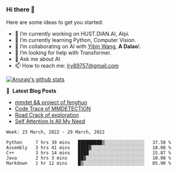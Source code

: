 ### Hi there 👋

<!--
**LRY89757/LRY89757** is a ✨ _special_ ✨ repository because its `README.md` (this file) appears on your GitHub profile.
-->
Here are some ideas to get you started:

- 🔭 I’m currently working on HUST.DIAN.AI, AIpi.
- 🌱 I’m currently learning Python, Computer Vision.
- 👯 I’m collaborating on AI with [Yibin Wang](https://github.com/flyleeee), **A Dalao**!.
- 🤔 I’m looking for help with Transformer.
- 💬 Ask me about AI
- 📫 How to reach me: lry89757@gmail.com
<!-- - 😄 Pronouns: ... -->
<!-- - ⚡ Fun fact: ... -->

[![Anurag's github stats](https://github-readme-stats.vercel.app/api?username=LRY89757)](https://github.com/anuraghazra/github-readme-stats)

📕 &nbsp;**Latest Blog Posts**
<!-- BLOG-POST-LIST:START -->
- [mmdet && project of fenghuo](https://lry89757.github.io/2021/11/09/mmdet-project-of-fenghuo/)
- [Code Trace of MMDETECTION](https://lry89757.github.io/2021/10/16/code-trace-of-mmdetection/)
- [Road Crack of exploration](https://lry89757.github.io/2021/10/04/lu-mian-lie-feng-shu-ju-ji-diao-yan/)
- [Self Attention Is All My Need](https://lry89757.github.io/2021/10/13/self-attention-is-all-my-need/)
<!-- - [God Mode in browsers: document.designMode = "on"](https://dev.to/gautamkrishnar/god-mode-in-browsers-document-designmode-on-2pmo) -->
<!-- BLOG-POST-LIST:END -->

<!--START_SECTION:waka-->
```text
Week: 23 March, 2022 - 29 March, 2022

Python     7 hrs 39 mins   █████████▒░░░░░░░░░░░░░░░   37.58 % 
Assembly   3 hrs 41 mins   ████▓░░░░░░░░░░░░░░░░░░░░   18.08 % 
C++        3 hrs 14 mins   ████░░░░░░░░░░░░░░░░░░░░░   15.87 % 
Java       2 hrs 3 mins    ██▓░░░░░░░░░░░░░░░░░░░░░░   10.08 % 
Markdown   1 hr 12 mins    █▒░░░░░░░░░░░░░░░░░░░░░░░   05.90 % 
```
<!--END_SECTION:waka-->

